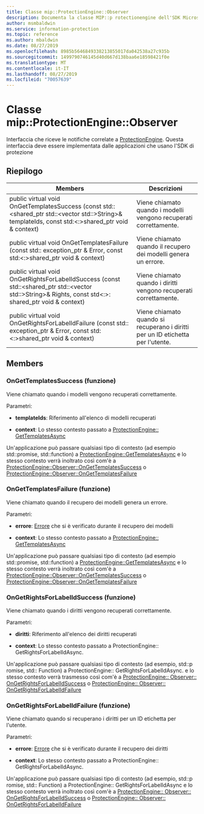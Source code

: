 ```yaml
---
title: Classe mip::ProtectionEngine::Observer
description: Documenta la classe MIP::p rotectionengine dell'SDK Microsoft Information Protection (MIP).
author: msmbaldwin
ms.service: information-protection
ms.topic: reference
ms.author: mbaldwin
ms.date: 08/27/2019
ms.openlocfilehash: 8985b5646849338213855017da042538a27c935b
ms.sourcegitcommit: 1499790746145d40d667d138baa6e18598421f0e
ms.translationtype: MT
ms.contentlocale: it-IT
ms.lasthandoff: 08/27/2019
ms.locfileid: "70057639"
---
```

# <a name="class-mipprotectionengineobserver"></a>Classe mip::ProtectionEngine::Observer 
Interfaccia che riceve le notifiche correlate a [ProtectionEngine](class_mip_protectionengine.md).
Questa interfaccia deve essere implementata dalle applicazioni che usano l'SDK di protezione
  
## <a name="summary"></a>Riepilogo
 Members                        | Descrizioni                                
--------------------------------|---------------------------------------------
public virtual void OnGetTemplatesSuccess (const std::\<shared_ptr std::\<vector std::\>String\>& templateIds, const std:\<:\>shared_ptr void & context)  |  Viene chiamato quando i modelli vengono recuperati correttamente.
public virtual void OnGetTemplatesFailure (const std:: exception_ptr & Error, const std:\<:\>shared_ptr void & context)  |  Viene chiamato quando il recupero dei modelli genera un errore.
public virtual void OnGetRightsForLabelIdSuccess (const std::\<shared_ptr std::\<vector std::\>String\>& Rights, const std\<:\>: shared_ptr void & context)  |  Viene chiamato quando i diritti vengono recuperati correttamente.
public virtual void OnGetRightsForLabelIdFailure (const std:: exception_ptr & Error, const std:\<:\>shared_ptr void & context)  |  Viene chiamato quando si recuperano i diritti per un ID etichetta per l'utente.
  
## <a name="members"></a>Members
  
### <a name="ongettemplatessuccess-function"></a>OnGetTemplatesSuccess (funzione)
Viene chiamato quando i modelli vengono recuperati correttamente.

Parametri:  
* **templateIds**: Riferimento all'elenco di modelli recuperati 


* **context**: Lo stesso contesto passato a [ProtectionEngine:: GetTemplatesAsync](class_mip_protectionengine.md#gettemplatesasync-function)


Un'applicazione può passare qualsiasi tipo di contesto (ad esempio std::promise, std::function) a [ProtectionEngine::GetTemplatesAsync](class_mip_protectionengine.md#gettemplatesasync-function) e lo stesso contesto verrà inoltrato così com'è a [ProtectionEngine::Observer::OnGetTemplatesSuccess](class_mip_protectionengine_observer.md#ongettemplatessuccess-function) o [ProtectionEngine::Observer::OnGetTemplatesFailure](class_mip_protectionengine_observer.md#ongettemplatesfailure-function)
  
### <a name="ongettemplatesfailure-function"></a>OnGetTemplatesFailure (funzione)
Viene chiamato quando il recupero dei modelli genera un errore.

Parametri:  
* **errore**: [Errore](class_mip_error.md) che si è verificato durante il recupero dei modelli 


* **context**: Lo stesso contesto passato a [ProtectionEngine:: GetTemplatesAsync](class_mip_protectionengine.md#gettemplatesasync-function)


Un'applicazione può passare qualsiasi tipo di contesto (ad esempio std::promise, std::function) a [ProtectionEngine::GetTemplatesAsync](class_mip_protectionengine.md#gettemplatesasync-function) e lo stesso contesto verrà inoltrato così com'è a [ProtectionEngine::Observer::OnGetTemplatesSuccess](class_mip_protectionengine_observer.md#ongettemplatessuccess-function) o [ProtectionEngine::Observer::OnGetTemplatesFailure](class_mip_protectionengine_observer.md#ongettemplatesfailure-function)
  
### <a name="ongetrightsforlabelidsuccess-function"></a>OnGetRightsForLabelIdSuccess (funzione)
Viene chiamato quando i diritti vengono recuperati correttamente.

Parametri:  
* **diritti**: Riferimento all'elenco dei diritti recuperati 


* **context**: Lo stesso contesto passato a ProtectionEngine:: GetRightsForLabelIdAsync.


Un'applicazione può passare qualsiasi tipo di contesto (ad esempio, std::p romise, std:: Function) a ProtectionEngine:: GetRightsForLabelIdAsync. e lo stesso contesto verrà trasmesso così com'è a [ProtectionEngine:: Observer:: OnGetRightsForLabelIdSuccess](class_mip_protectionengine_observer.md#ongetrightsforlabelidsuccess-function) o [ProtectionEngine:: Observer:: OnGetRightsForLabelIdFailure](class_mip_protectionengine_observer.md#ongetrightsforlabelidfailure-function)
  
### <a name="ongetrightsforlabelidfailure-function"></a>OnGetRightsForLabelIdFailure (funzione)
Viene chiamato quando si recuperano i diritti per un ID etichetta per l'utente.

Parametri:  
* **errore**: [Errore](class_mip_error.md) che si è verificato durante il recupero dei diritti 


* **context**: Lo stesso contesto passato a ProtectionEngine:: GetRightsForLabelIdAsync.


Un'applicazione può passare qualsiasi tipo di contesto (ad esempio, std::p romise, std:: Function) a ProtectionEngine:: GetRightsForLabelIdAsync e lo stesso contesto verrà inoltrato così com'è a [ProtectionEngine:: Observer:: OnGetRightsForLabelIdSuccess](class_mip_protectionengine_observer.md#ongetrightsforlabelidsuccess-function) o [ProtectionEngine:: Observer:: OnGetRightsForLabelIdFailure](class_mip_protectionengine_observer.md#ongetrightsforlabelidfailure-function)